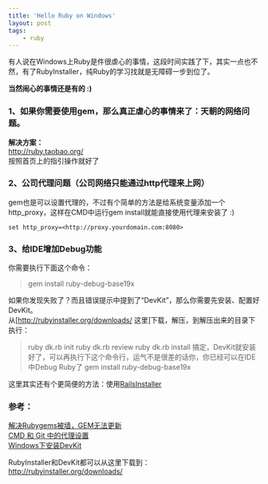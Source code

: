```yaml
---
title: 'Hello Ruby on Windows'
layout: post
tags:
    - ruby
---
```


有人说在Windows上Ruby是件很虐心的事情，这段时间实践了下，其实一点也不然，有了RubyInstaller，纯Ruby的学习找就是无障碍一步到位了。

**当然闹心的事情还是有的 :)**  
### 1、如果你需要使用gem，那么真正虐心的事情来了：天朝的网络问题。
**解决方案：**  
<http://ruby.taobao.org/>    
按照首页上的指引操作就好了

### 2、公司代理问题（公司网络只能通过http代理来上网）  
gem也是可以设置代理的，不过有个简单的方法是给系统变量添加一个http_proxy，这样在CMD中运行gem   install就能直接使用代理来安装了 :)  
```
set http_proxy=<http://proxy.yourdomain.com:8080>  
```

### 3、给IDE增加Debug功能
你需要执行下面这个命令：  
> gem install ruby-debug-base19x

如果你发现失败了？而且错误提示中提到了“DevKit”，那么你需要先安装、配置好DevKit。  
从[<http://rubyinstaller.org/downloads/>   这里]下载，解压，到解压出来的目录下执行：  
> ruby dk.rb init
> ruby dk.rb review
> ruby dk.rb install
搞定，DevKit就安装好了，可以再执行下这个命令行，运气不是很差的话你，你已经可以在IDE中Debug Ruby了
> gem install ruby-debug-base19x

这里其实还有个更简便的方法：使用[RailsInstaller](http://railsinstaller.org/)

### 参考：
[解决Rubygems被墙，GEM无法更新](http://www.cnblogs.com/varlxj/archive/2011/10/16/2211004.html)  
[CMD 和 Git 中的代理设置](http://44ux.com/blog/2012/10/13/proxy-setting-in-cmd/)  
[Windows下安装DevKit](http://rubyer.me/blog/134/)  

RubyInstaller和DevKit都可以从这里下载到：http://rubyinstaller.org/downloads/